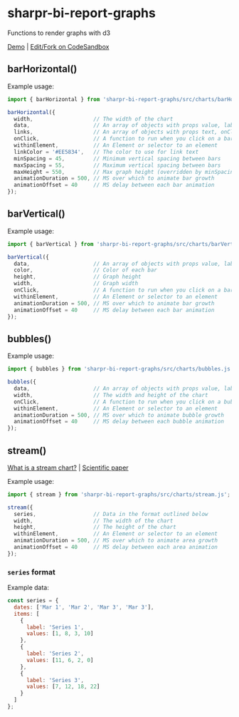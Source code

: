 # sharpr-bi-report-graphs

Functions to render graphs with d3

[Demo](https://94y78o4vjp.csb.app/) |
[Edit/Fork on CodeSandbox](https://codesandbox.io/s/github/kensnyder/sharpr-bi-report-graphs)

## barHorizontal()

Example usage:

```js
import { barHorizontal } from 'sharpr-bi-report-graphs/src/charts/barHorizontal.js';

barHorizontal({
  width,                   // The width of the chart
  data,                    // An array of objects with props value, label
  links,                   // An array of objects with props text, onClick(dataPoint)
  onClick,                 // A function to run when you click on a bar (arg1=dataPoint)
  withinElement,           // An Element or selector to an element
  linkColor = '#EE5834',   // The color to use for link text
  minSpacing = 45,         // Minimum vertical spacing between bars
  maxSpacing = 55,         // Maximum vertical spacing between bars
  maxHeight = 550,         // Max graph height (overridden by minSpacing)
  animationDuration = 500, // MS over which to animate bar growth
  animationOffset = 40     // MS delay between each bar animation
});
```

## barVertical()

Example usage:

```js
import { barVertical } from 'sharpr-bi-report-graphs/src/charts/barVertical.js';

barVertical({
  data,                    // An array of objects with props value, label
  color,                   // Color of each bar
  height,                  // Graph height
  width,                   // Graph width
  onClick,                 // A function to run when you click on a bar (arg1=dataPoint)
  withinElement,           // An Element or selector to an element
  animationDuration = 500, // MS over which to animate bar growth
  animationOffset = 40     // MS delay between each bar animation
});
```

## bubbles()

Example usage:

```js
import { bubbles } from 'sharpr-bi-report-graphs/src/charts/bubbles.js';

bubbles({
  data,                    // An array of objects with props value, label
  width,                   // The width and height of the chart
  onClick,                 // A function to run when you click on a bubble (arg1=dataPoint)
  withinElement,           // An Element or selector to an element
  animationDuration = 500, // MS over which to animate bubble growth
  animationOffset = 40     // MS delay between each bubble animation
});
```

## stream()

[What is a stream chart?](https://datavizcatalogue.com/methods/stream_graph.html) |
[Scientific paper](http://leebyron.com/streamgraph/)

Example usage:

```js
import { stream } from 'sharpr-bi-report-graphs/src/charts/stream.js';

stream({
  series,                  // Data in the format outlined below
  width,                   // The width of the chart
  height,                  // The height of the chart
  withinElement,           // An Element or selector to an element
  animationDuration = 500, // MS over which to animate area growth
  animationOffset = 40     // MS delay between each area animation
});
```

### `series` format

Example data:

```js
const series = {
  dates: ['Mar 1', 'Mar 2', 'Mar 3', 'Mar 3'],
  items: [
    {
      label: 'Series 1',
      values: [1, 8, 3, 10]
    },
    {
      label: 'Series 2',
      values: [11, 6, 2, 0]
    },
    {
      label: 'Series 3',
      values: [7, 12, 18, 22]
    }
  ]
};
```
